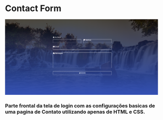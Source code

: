 # Contact Form

![contract form image](Login.png)

### Parte frontal da tela de login com as configurações basicas de uma pagina de Contato utilizando apenas de HTML e CSS.

